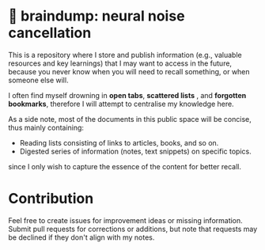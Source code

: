 # 🧠 braindump: neural noise cancellation

This is a repository where I store and publish information (e.g., valuable resources and key learnings) that I may want to access in the future, because you never know when you will need to recall something, or when someone else will.

I often find myself drowning in **open tabs**, **scattered lists** , and **forgotten bookmarks**, therefore I will attempt to centralise my knowledge here.

As a side note, most of the documents in this public space will be concise, thus mainly containing:

- Reading lists consisting of links to articles, books, and so on.
- Digested series of information (notes, text snippets) on specific topics.

since I only wish to capture the essence of the content for better recall.

# Contribution

Feel free to create issues for improvement ideas or missing information. Submit pull requests for corrections or additions, but note that requests may be declined if they don't align with my notes.
